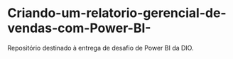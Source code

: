 # Criando-um-relatorio-gerencial-de-vendas-com-Power-BI-
Repositório destinado à entrega de desafio de Power BI da DIO.
